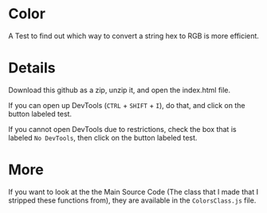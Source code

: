 # Color
A Test to find out which way to convert a string hex to RGB is more efficient.
  
  
  
# Details
Download this github as a zip, unzip it, and open the index.html file.  
  
If you can open up DevTools (`CTRL` + `SHIFT` + `I`), do that, and click on the button labeled test.  
  
  
If you cannot open DevTools due to restrictions, check the box that is labeled `No DevTools`, then click on the button labeled test.

# More  
If you want to look at the the Main Source Code (The class that I made that I stripped these functions from), they are available in the `ColorsClass.js` file.
